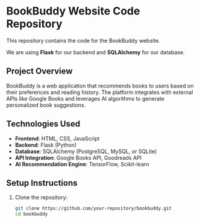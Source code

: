 # BookBuddy Website Code Repository

This repository contains the code for the BookBuddy website.

We are using **Flask** for our backend and **SQLAlchemy** for our database.

## Project Overview
BookBuddy is a web application that recommends books to users based on their preferences and reading history. The platform integrates with external APIs like Google Books and leverages AI algorithms to generate personalized book suggestions.

## Technologies Used
- **Frontend**: HTML, CSS, JavaScript
- **Backend**: Flask (Python)
- **Database**: SQLAlchemy (PostgreSQL, MySQL, or SQLite)
- **API Integration**: Google Books API, Goodreads API
- **AI Recommendation Engine**:  TensorFlow, Scikit-learn

## Setup Instructions
1. Clone the repository:
   ```bash
   git clone https://github.com/your-repository/bookbuddy.git
   cd bookbuddy
